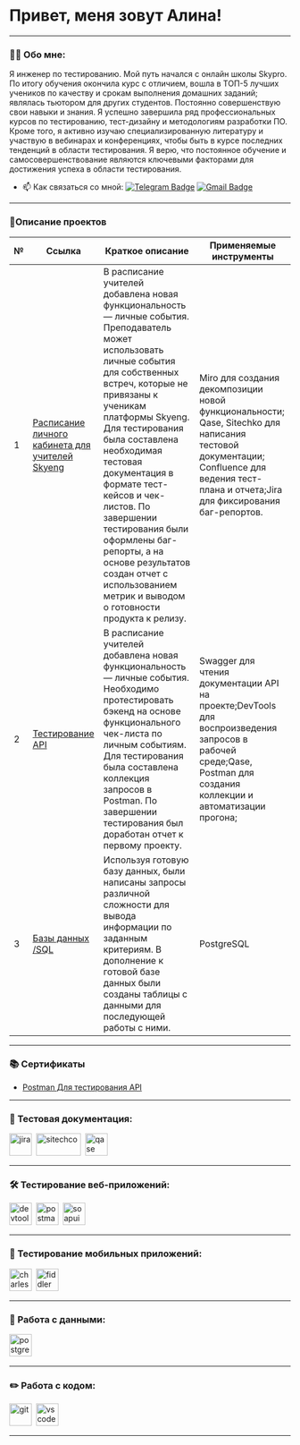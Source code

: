 # Привет, меня зовут Алина!

---

### 👨‍💻 Обо мне:

Я инженер по тестированию. Мой путь начался с онлайн школы Skypro. По итогу обучения окончила курс с отличием, вошла в ТОП-5 лучших учеников по качеству и срокам выполнения домашних заданий; являлась тьютором для других студентов. Постоянно совершенствую свои навыки и знания. Я успешно завершила ряд профессиональных курсов по тестированию, тест-дизайну и методологиям разработки ПО. Кроме того, я активно изучаю специализированную литературу и участвую в вебинарах и конференциях, чтобы быть в курсе последних тенденций в области тестирования.  Я верю, что постоянное обучение и самосовершенствование являются ключевыми факторами для достижения успеха в области тестирования.

- 📫 Как связаться со мной: [![Telegram Badge](https://img.shields.io/badge/-stoyakinaalina-blue?style=flat&logo=Telegram&logoColor=white)](https://t.me/AlinaStoyakina) [![Gmail Badge](https://img.shields.io/badge/-Gmail-red?style=flat&logo=Gmail&logoColor=white)](mailto:alinokz2008@gmail.com)


---

### 🌟Описание проектов


|        №      | Ссылка            | Краткое описание                                                 | Применяемые инструменты | 
|---------------|-------------------|------------------------------------------------------------------|-------------------------|
|1              |[Расписание личного кабинета для учителей Skyeng](https://drive.google.com/drive/folders/14nT4HcBLHHkO0Eh7A5KaOxrtdBwhANEm)|В расписание учителей добавлена новая функциональность — личные события. Преподаватель может использовать личные события для собственных встреч, которые не привязаны к ученикам платформы Skyeng. Для тестирования была составлена необходимая тестовая документация в формате тест-кейсов и чек-листов. По завершении тестирования были оформлены баг-репорты, а на основе результатов создан отчет с использованием метрик и выводом о готовности продукта к релизу.|Miro для создания декомпозиции новой функциональности; Qase, Sitechko для написания тестовой документации; Confluence для ведения тест-плана и отчета;Jira для фиксирования баг-репортов.| 
|2              |[Тестирование API](https://drive.google.com/drive/folders/1ACAtdt3eAnwqgIY2urpxSoQ3rgEfdytQ)| В расписание учителей добавлена новая функциональность — личные события. Необходимо протестировать бэкенд на основе функционального чек-листа по личным событиям. Для тестирования была составлена коллекция запросов в Postman. По завершении тестирования был доработан отчет к первому проекту. |Swagger для чтения документации API на проекте;DevTools для воспроизведения запросов в рабочей среде;Qase,  Postman для создания коллекции и автоматизации прогона;|
|3              |[Базы данных /SQL](https://drive.google.com/drive/folders/1UicCh8VrOYo-vlrCrvPoNwd-E2hE2DsW) | Используя готовую базу данных, были написаны запросы различной сложности для вывода информации по заданным критериям. В дополнение к готовой базе данных были созданы таблицы с данными для последующей работы с ними. | PostgreSQL|

---
### 📚 Сертификаты

* [Postman Для тестирования API](https://stepik.org/cert/2165538)

---

### 📁 Тестовая документация:

<div>
  <img src="https://cdn.jsdelivr.net/gh/devicons/devicon/icons/jira/jira-original.svg" title="jira" alt="jira" width="40" height="40"/>&nbsp
  <img src="https://chlist.sitechco.ru/img/logo1z.png" title="sitechco" alt="sitechco" width="80" height="40"/>&nbsp
  <img src="https://luna1.co/eb0187.png" title="qase" alt="qase" width="40" height="40"/>&nbsp
  </div>

---

### 🛠 Тестирование веб-приложений:

<div>
  <img src="https://d33wubrfki0l68.cloudfront.net/38b5c953a4667366685d55db55d057c86db1fc54/a0fdc/static/acae6b24d940347661ca901ea07f47c1/chrome-dev-logo-icon.png" title="devtools" alt="devtools" width="40" height="40"/>&nbsp
  <img src="https://seeklogo.com/images/P/postman-logo-0087CA0D15-seeklogo.com.png" title="postman" alt="postman" width="40" height="40"/>&nbsp
  <img src="https://static0.smartbear.co/smartbearbrand/media/images/home/soapui-icon.svg" title="soapui" alt="soapui" width="40" height="40"/>&nbsp
</div>

---

### 📱 Тестирование мобильных приложений:

<div>
  <img src="https://cdn.icon-icons.com/icons2/3053/PNG/512/charles_proxy_macos_bigsur_icon_190302.png" title="charles-proxy" alt="charles-proxy" width="40" height="40"/>&nbsp
  <img src="https://www.megaleechers.com/storage/Fiddler-Everywhere-Icon.png" title="fiddler" alt="fiddler" width="40" height="40"/>&nbsp
  </div>


---

### 💾 Работа с данными:

<div>
  <img src="https://www.postgresql.org/media/img/about/press/elephant.png" title="mysql" alt="postgreSQL" width="40" height="40"/>&nbsp
  </div>

---

### ✏️ Работа с кодом:

<div>
  <img src="https://cdn.jsdelivr.net/gh/devicons/devicon/icons/git/git-original.svg" title="git" alt="git" width="40" height="40"/>&nbsp
    <img src="https://cdn.jsdelivr.net/gh/devicons/devicon/icons/vscode/vscode-original.svg" title="vscode" alt="vscode" width="40" height="40"/>&nbsp
  
</div>

---
